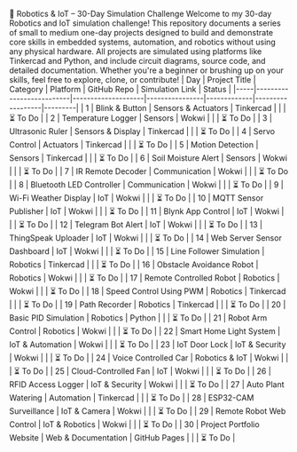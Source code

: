 🚀 Robotics & IoT – 30-Day Simulation Challenge
Welcome to my 30-day Robotics and IoT simulation challenge! This repository documents a series of small to medium one-day projects designed to build and demonstrate core skills in embedded systems, automation, and robotics without using any physical hardware.
All projects are simulated using platforms like Tinkercad and Python, and include circuit diagrams, source code, and detailed documentation.
Whether you're a beginner or brushing up on your skills, feel free to explore, clone, or contribute!
| Day | Project Title | Category | Platform | GitHub Repo | Simulation Link | Status |
|-----|--------------------------|--------------------|----------------|-------------|------------------|---------|
| 1 | Blink & Button | Sensors & Actuators | Tinkercad |  |  | ⏳ To Do |
| 2 | Temperature Logger | Sensors | Wokwi |  |  | ⏳ To Do |
| 3 | Ultrasonic Ruler | Sensors & Display | Tinkercad |  |  | ⏳ To Do |
| 4 | Servo Control | Actuators | Tinkercad |  |  | ⏳ To Do |
| 5 | Motion Detection | Sensors | Tinkercad |  |  | ⏳ To Do |
| 6 | Soil Moisture Alert | Sensors | Wokwi |  |  | ⏳ To Do |
| 7 | IR Remote Decoder | Communication | Wokwi |  |  | ⏳ To Do |
| 8 | Bluetooth LED Controller | Communication | Wokwi |  |  | ⏳ To Do |
| 9 | Wi-Fi Weather Display | IoT | Wokwi |  |  | ⏳ To Do |
| 10 | MQTT Sensor Publisher | IoT | Wokwi |  |  | ⏳ To Do |
| 11 | Blynk App Control | IoT | Wokwi |  |  | ⏳ To Do |
| 12 | Telegram Bot Alert | IoT | Wokwi |  |  | ⏳ To Do |
| 13 | ThingSpeak Uploader | IoT | Wokwi |  |  | ⏳ To Do |
| 14 | Web Server Sensor Dashboard | IoT | Wokwi |  |  | ⏳ To Do |
| 15 | Line Follower Simulation | Robotics | Tinkercad |  |  | ⏳ To Do |
| 16 | Obstacle Avoidance Robot | Robotics | Wokwi |  |  | ⏳ To Do |
| 17 | Remote Controlled Robot | Robotics | Wokwi |  |  | ⏳ To Do |
| 18 | Speed Control Using PWM | Robotics | Tinkercad |  |  | ⏳ To Do |
| 19 | Path Recorder | Robotics | Tinkercad |  |  | ⏳ To Do |
| 20 | Basic PID Simulation | Robotics | Python |  |  | ⏳ To Do |
| 21 | Robot Arm Control | Robotics | Wokwi |  |  | ⏳ To Do |
| 22 | Smart Home Light System | IoT & Automation | Wokwi |  |  | ⏳ To Do |
| 23 | IoT Door Lock | IoT & Security | Wokwi |  |  | ⏳ To Do |
| 24 | Voice Controlled Car | Robotics & IoT | Wokwi |  |  | ⏳ To Do |
| 25 | Cloud-Controlled Fan | IoT | Wokwi |  |  | ⏳ To Do |
| 26 | RFID Access Logger | IoT & Security | Wokwi |  |  | ⏳ To Do |
| 27 | Auto Plant Watering | Automation | Tinkercad |  |  | ⏳ To Do |
| 28 | ESP32-CAM Surveillance | IoT & Camera | Wokwi |  |  | ⏳ To Do |
| 29 | Remote Robot Web Control | IoT & Robotics | Wokwi |  |  | ⏳ To Do |
| 30 | Project Portfolio Website | Web & Documentation | GitHub Pages |  |  | ⏳ To Do |
